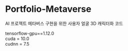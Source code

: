 # Portfolio-Metaverse

AI 프로젝트
메타버스 구현을 위한 사용자 얼굴 3D 캐릭터화 코드

tensorflow-gpu==1.12.0     
cuda = 10.0     
cudnn = 7.5     
